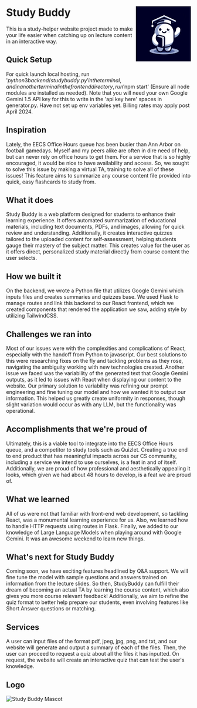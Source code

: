 # Study Buddy  <img src="https://github.com/aspatel262/Study-Buddy/blob/main/frontend/src/assets/logoDump/mascot.jpg" alt="Study Buddy Navbar Logo" width="150" align="right"/>

This is a study-helper website project made to make your life easier when catching up on lecture content in an interactive way.

## Quick Setup
For quick launch local hosting, run '$python3 backend/studybuddy.py' in the terminal, and in another terminal in the frontend directory, run '$npm start' (Ensure all node modules are installed as needed). Note that you will need your own Google Gemini 1.5 API key for this to write in the 'api key here' spaces in generator.py. Have not set up env variables yet. Billing rates may apply post April 2024.


## Inspiration
Lately, the EECS Office Hours queue has been busier than Ann Arbor on football gamedays. Myself and my peers alike are often in dire need of help, but can never rely on office hours to get them. For a service that is so highly encouraged, it would be nice to have availability and access. So, we sought to solve this issue by making a virtual TA, training to solve all of these issues! This feature aims to summarize any course content file provided into quick, easy flashcards to study from. 

## What it does
Study Buddy is a web platform designed for students to enhance their learning experience. It offers automated summarization of educational materials, including text documents, PDFs, and images, allowing for quick review and understanding. Additionally, it creates interactive quizzes tailored to the uploaded content for self-assessment, helping students gauge their mastery of the subject matter. This creates value for the user as it offers direct, personalized study material directly from course content the user selects.

## How we built it
On the backend, we wrote a Python file that utilizes Google Gemini which inputs files and creates summaries and quizzes base. We used Flask to manage routes and link this backend to our React frontend, which we created components that rendered the application we saw, adding style by utilizing TailwindCSS. 

## Challenges we ran into
Most of our issues were with the complexities and complications of React, especially with the handoff from Python to javascript. Our best solutions to this were researching fixes on the fly and tackling problems as they rose, navigating the ambiguity working with new technologies created. Another issue we faced was the variability of the generated text that Google Gemini outputs, as it led to issues with React when displaying our content to the website. Our primary solution to variability was refining our prompt engineering and fine tuning our model and how we wanted it to output our information. This helped us greatly create uniformity in responses, though slight variation would occur as with any LLM, but the functionality was operational. 

## Accomplishments that we're proud of
Ultimately, this is a viable tool to integrate into the EECS Office Hours queue, and a competitor to study tools such as Quizlet. Creating a true end to end product that has meaningful impacts across our CS community, including a service we intend to use ourselves, is a feat in and of itself. Additionally, we are proud of how professional and aesthetically appealing it looks, which given we had about 48 hours to develop, is a feat we are proud of. 

## What we learned
All of us were not that familiar with front-end web development, so tackling React, was a monumental learning experience for us. Also, we learned how to handle HTTP requests using routes in Flask. Finally, we added to our knowledge of Large Language Models when playing around with Google Gemini. It was an awesome weekend to learn new things.

## What's next for Study Buddy
Coming soon, we have exciting features headlined by Q&A support. We will fine tune the model with sample questions and answers trained on information from the lecture slides. So then, StudyBuddy can fulfill their dream of becoming an actual TA by learning the course content, which also gives you more course relevant feedback! Additionally, we aim to refine the quiz format to better help prepare our students, even involving features like Short Answer questions or matching. 

## Services
A user can input files of the format pdf, jpeg, jpg, png, and txt, and our website will generate and output a summary of each of the files. Then, the user can proceed to request a quiz about all the files it has inputted. On request, the website will create an interactive quiz that can test the user's knowledge.

## Logo
<img src="https://raw.githubusercontent.com/avaneeshp/Study-Buddy/main/front/src/assets/logoDump/mascot.jpg" alt="Study Buddy Mascot" width="200"/>
